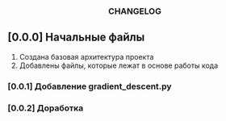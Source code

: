 <h3 align="center">CHANGELOG</h3>

## [0.0.0] Начальные файлы
1. Создана базовая архитектура проекта
2. Добавлены файлы, которые лежат в основе работы кода

### [0.0.1] Добавление <a>gradient_descent.py</a>
### [0.0.2] Доработка